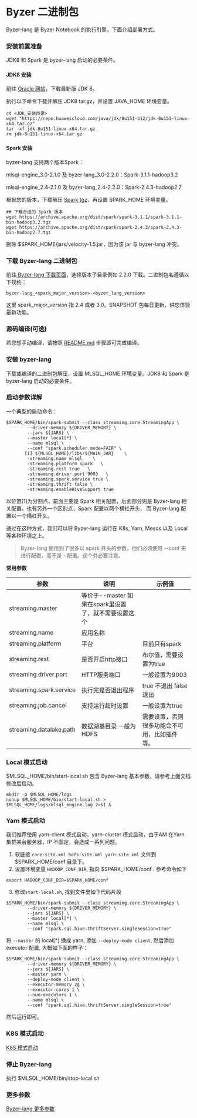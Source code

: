 # Byzer 二进制包

Byzer-lang 是 Byzer Notebook 的执行引擎，下面介绍部署方式。

### 安装前置准备

JDK8 和 Spark 是 byzer-lang 启动的必要条件。

#### JDK8 安装

前往 [Oracle 网站](https://www.oracle.com/java/technologies/downloads/#java8)，下载最新版 JDK 8。

执行以下命令下载并解压 JDK8 tar.gz，并设置 JAVA_HOME 环境变量。

```
cd <JDK_安装目录>
wget "https://repo.huaweicloud.com/java/jdk/8u151-b12/jdk-8u151-linux-x64.tar.gz" 
tar -xf jdk-8u151-linux-x64.tar.gz  
rm jdk-8u151-linux-x64.tar.gz
```

#### Spark 安装

byzer-lang 支持两个版本Spark：

mlsql-engine_3.0-2.1.0 及 byzer-lang_3.0-2.2.0：Spark-3.1.1-hadoop3.2

mlsql-engine_2.4-2.1.0 及 byzer-lang_2.4-2.2.0：Spark-2.4.3-hadoop2.7

根据您的版本，下载解压 [Spark tgz](https://spark.apache.org/downloads.html)，再设置 SPARK_HOME 环境变量。

```
## 下载合适的 Spark 版本
wget https://archive.apache.org/dist/spark/spark-3.1.1/spark-3.1.1-bin-hadoop3.2.tgz
wget https://archive.apache.org/dist/spark/spark-2.4.3/spark-2.4.3-bin-hadoop2.7.tgz
```

删除 $SPARK_HOME/jars/velocity-1.5.jar，因为该 jar 与 byzer-lang 冲突。

###  下载 Byzer-lang 二进制包

前往[ Byzer-lang 下载页面](https://download.byzer.org/byzer/)，选择版本子目录例如 2.2.0 下载。二进制包名遵循以下规约：

```
byzer-lang_<spark_major_version>-<byzer_lang_version>    
```
这里 spark_major_version 指 2.4 或者 3.0。SNAPSHOT 包每日更新，供您体验最新功能。

### 源码编译(可选)

若您想手动编译，请按照 [README.md](https://github.com/byzer-org/byzer-lang#building-a-distribution) 步骤即可完成编译。

### 安装 byzer-lang
下载或编译的二进制包解压，设置 MLSQL_HOME 环境变量。JDK8 和 Spark 是 byzer-lang 启动的必要条件。  

### 启动参数详解
一个典型的启动命令：
```shell
$SPARK_HOME/bin/spark-submit --class streaming.core.StreamingApp \
        --driver-memory ${DRIVER_MEMORY} \
        --jars ${JARS} \
        --master local[*] \
        --name mlsql \        
        --conf "spark.scheduler.mode=FAIR" \
       [1] ${MLSQL_HOME}/libs/${MAIN_JAR}    \ 
        -streaming.name mlsql    \
        -streaming.platform spark   \
        -streaming.rest true   \
        -streaming.driver.port 9003   \
        -streaming.spark.service true \
        -streaming.thrift false \
        -streaming.enableHiveSupport true
```

以位置[1]为分割点，前面主要是 Spark 相关配置，后面部分则是 Byzer-lang 相关配置。也有另外一个区别点，Spark 配置以两个横杠开头，
而 Byzer-lang 配置以一个横杠开头。

通过在这种方式，我们可以将 Byzer-lang 运行在 K8s, Yarn, Mesos 以及 Local 等各种环境之上。
> Byzer-lang 使用到了很多以 spark 开头的参数，他们必须使用 --conf 来进行配置，而不是 - 配置。这个务必要注意。

**常用参数**

| 参数 | 说明 | 示例值 |
|----|----|-----|
|  streaming.master  |  等价于--master 如果在spark里设置了，就不需要设置这个|     |
|  streaming.name  |  应用名称  |     |
|  streaming.platform  |  平台 |  目前只有spark   |
|  streaming.rest  |  是否开启http接口 |   布尔值，需要设置为true  |
|  streaming.driver.port | HTTP服务端口 |  一般设置为9003  |
|  streaming.spark.service  | 执行完是否退出程序 |  true 不退出  false 退出  |
|  streaming.job.cancel | 支持运行超时设置 |  一般设置为true  |
|  streaming.datalake.path | 数据湖基目录 一般为HDFS |  需要设置，否则很多功能会不可用，比如插件等。 |


### Local 模式启动
$MLSQL_HOME/bin/start-local.sh 包含 Byzer-lang 基本参数，请参考上面文档修改后启动。 

```shell
mkdir -p $MLSQL_HOME/logs
nohup $MLSQL_HOME/bin/start-local.sh > $MLSQL_HOME/logs/mlsql_engine.log 2>&1 &
```

### Yarn 模式启动

我们推荐使用 yarn-client 模式启动。yarn-cluster 模式启动，由于AM 在Yarn 集群某台服务器，IP 不固定，会造成一系列问题。

1. 软链接 `core-site.xml hdfs-site.xml yarn-site.xml` 文件到 $SPARK_HOME/conf 目录下。
2. 设置环境变量 `HADOOP_CONF_DIR`, 指向 $SPARK_HOME/conf . 参考命令如下
```shell 
export HADOOP_CONF_DIR=$SPARK_HOME/conf 
```
3. 修改`start-local.sh`, 找到文件里如下代码片段

```shell
$SPARK_HOME/bin/spark-submit --class streaming.core.StreamingApp \
        --driver-memory ${DRIVER_MEMORY} \
        --jars ${JARS} \
        --master local[*] \
        --name mlsql \
        --conf "spark.sql.hive.thriftServer.singleSession=true" 
```

将 `--master` 的 local[*] 换成 yarn, 添加 `--deploy-mode client`, 然后添加 executor 配置, 大概如下面的样子：

```shell
$SPARK_HOME/bin/spark-submit --class streaming.core.StreamingApp \
        --driver-memory ${DRIVER_MEMORY} \
        --jars ${JARS} \
        --master yarn \
        --deploy-mode client \
        --executor-memory 2g \
        --executor-cores 1 \
        --num-executors 1 \
        --name mlsql \
        --conf "spark.sql.hive.thriftServer.singleSession=true" 
```

然后运行即可。

### K8S 模式启动
[K8S 模式启动](/byzer-lang/zh-cn/installation/containerized_deployment/K8S-deployment.md)

### 停止 Byzer-lang
执行 $MLSQL_HOME/bin/stop-local.sh

### 更多参数
[Byzer-lang 更多参数](/byzer-lang/zh-cn/installation/byzer-lang-configuration.md)
